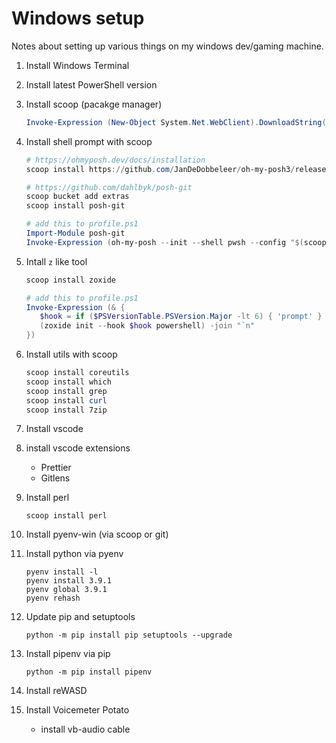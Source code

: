 # Windows setup

Notes about setting up various things on my windows dev/gaming machine.

1. Install Windows Terminal
1. Install latest PowerShell version
1. Install scoop (pacakge manager)

   ```powershell
   Invoke-Expression (New-Object System.Net.WebClient).DownloadString('https://get.scoop.sh')
   ```

1. Install shell prompt with scoop

   ```powershell
   # https://ohmyposh.dev/docs/installation
   scoop install https://github.com/JanDeDobbeleer/oh-my-posh3/releases/latest/download/oh-my-posh.json

   # https://github.com/dahlbyk/posh-git
   scoop bucket add extras
   scoop install posh-git
   ```

   ```powershell
   # add this to profile.ps1
   Import-Module posh-git
   Invoke-Expression (oh-my-posh --init --shell pwsh --config "$(scoop prefix oh-my-posh)/themes/robbyrussel.omp.json")
   ```

1. Intall `z` like tool

   ```powershell
   scoop install zoxide

   # add this to profile.ps1
   Invoke-Expression (& {
      $hook = if ($PSVersionTable.PSVersion.Major -lt 6) { 'prompt' } else { 'pwd' }
      (zoxide init --hook $hook powershell) -join "`n"
   })
   ```

1. Install utils with scoop

   ```powershell
   scoop install coreutils
   scoop install which
   scoop install grep
   scoop install curl
   scoop install 7zip
   ```

1. Install vscode
1. install vscode extensions

   - Prettier
   - Gitlens

1. Install perl
   ```
   scoop install perl
   ```
1. Install pyenv-win (via scoop or git)
1. Install python via pyenv
   ```
   pyenv install -l
   pyenv install 3.9.1
   pyenv global 3.9.1
   pyenv rehash
   ```
1. Update pip and setuptools
   ```
   python -m pip install pip setuptools --upgrade
   ```
1. Install pipenv via pip
   ```
   python -m pip install pipenv
   ```
1. Install reWASD
1. Install Voicemeter Potato
   - install vb-audio cable
